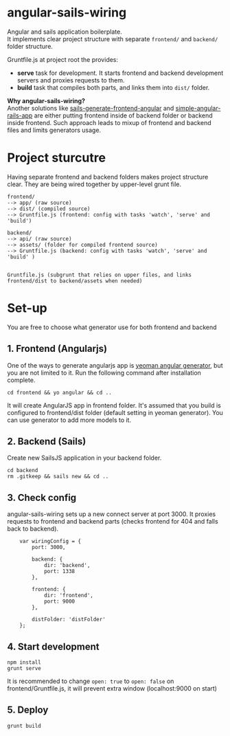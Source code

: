# angular-sails-wiring
Angular and sails application boilerplate.  
It implements clear project structure with separate `frontend/` and `backend/` folder structure.  


Gruntfile.js at project root the provides:
* **serve** task for development. It starts frontend and backend development servers and proxies requests to them.
* **build** task that compiles both parts, and links them into `dist/` folder.


**Why angular-sails-wiring?**  
Another solutions like [sails-generate-frontend-angular](https://github.com/chiefy/sails-generate-frontend-angular) and [simple-angular-rails-app](https://github.com/EmmanuelOga/simple-angular-rails-app) are either putting frontend inside of backend folder or backend inside frontend. Such approach leads to mixup of frontend and backend files and limits generators usage.

# Project sturcutre
Having separate frontend and backend folders makes project structure clear. They are being wired together by upper-level grunt file. 

```
frontend/  
--> app/ (raw source)  
--> dist/ (compiled source)  
--> Gruntfile.js (frontend: config with tasks 'watch', 'serve' and 'build')  

backend/  
--> api/ (raw source)  
--> assets/ (folder for compiled frontend source)  
--> Gruntfile.js (backend: config with tasks 'watch', 'serve' and 'build' )  


Gruntfile.js (subgrunt that relies on upper files, and links frontend/dist to backend/assets when needed)
```

# Set-up
You are free to choose what generator use for both frontend and backend

## 1. Frontend (Angularjs)
One of the ways to generate angularjs app is [yeoman angular generator](https://github.com/yeoman/generator-angular), but you are not limited to it. Run the following command after installation complete.

```
cd frontend && yo angular && cd ..
```
It will create AngularJS app in frontend folder. It's assumed that you build is configured to frontend/dist folder (default setting in yeoman generator). You can use generator to add more models to it.

## 2. Backend (Sails)
Create new SailsJS application in your backend folder. 
```
cd backend
rm .gitkeep && sails new && cd ..
```

## 3. Check config
angular-sails-wiring sets up a new connect server at port 3000. It proxies requests to frontend and backend parts (checks frontend for 404 and falls back to backend).

```
	var wiringConfig = {   
        port: 3000,

        backend: {
            dir: 'backend',
            port: 1338
        },

        frontend: {
            dir: 'frontend',
            port: 9000
        },

        distFolder: 'distFolder'
    };
```

## 4. Start development

```
npm install
grunt serve
```

It is recommended to change ```open: true``` to ```open: false``` on frontend/Gruntfile.js, it will prevent extra window (localhost:9000 on start)

## 5. Deploy
```
grunt build
```

